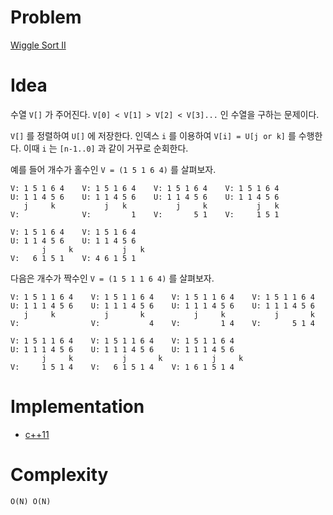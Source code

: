# Problem

[Wiggle Sort II](https://leetcode.com/problems/wiggle-sort-ii/)

# Idea

수열 `V[]` 가 주어진다. `V[0] < V[1] > V[2] < V[3]...` 인 수열을
구하는 문제이다.

`V[]` 를 정렬하여 `U[]` 에 저장한다. 인덱스 `i` 를 이용하여 `V[i] =
U[j or k]` 를 수행한다. 이때 `i` 는 `[n-1..0]` 과 같이 거꾸로
순회한다.

예를 들어 개수가 홀수인 `V = (1 5 1 6 4)` 를 살펴보자.

```
V: 1 5 1 6 4    V: 1 5 1 6 4    V: 1 5 1 6 4    V: 1 5 1 6 4    
U: 1 1 4 5 6    U: 1 1 4 5 6    U: 1 1 4 5 6    U: 1 1 4 5 6
   j     k           j   k           j     k           j   k  
V:              V:         1    V:       5 1    V:     1 5 1
           
V: 1 5 1 6 4    V: 1 5 1 6 4
U: 1 1 4 5 6    U: 1 1 4 5 6
       j     k           j   k
V:   6 1 5 1    V: 4 6 1 5 1
```

다음은 개수가 짝수인 `V = (1 5 1 1 6 4)` 를 살펴보자.

```
V: 1 5 1 1 6 4    V: 1 5 1 1 6 4    V: 1 5 1 1 6 4    V: 1 5 1 1 6 4    
U: 1 1 1 4 5 6    U: 1 1 1 4 5 6    U: 1 1 1 4 5 6    U: 1 1 1 4 5 6
   j     k           j       k           j     k           j       k 
V:                V:           4    V:         1 4    V:       5 1 4

V: 1 5 1 1 6 4    V: 1 5 1 1 6 4    V: 1 5 1 1 6 4      
U: 1 1 1 4 5 6    U: 1 1 1 4 5 6    U: 1 1 1 4 5 6  
       j     k           j       k           j     k  
V:     1 5 1 4    V:   6 1 5 1 4    V: 1 6 1 5 1 4  
```

# Implementation

* [c++11](a.cpp)

# Complexity

```
O(N) O(N)
```
